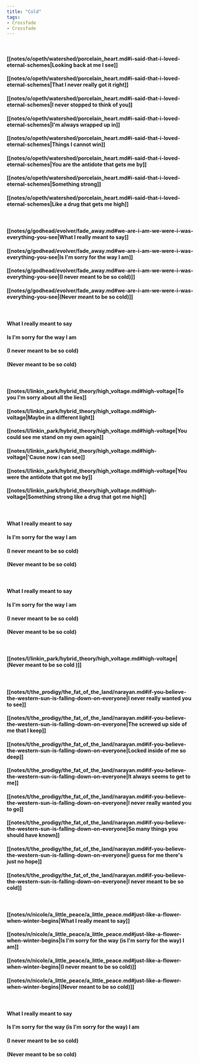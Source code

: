 ```yaml
---
title: "Cold"
tags:
- Crossfade
- Crossfade
---
```

&nbsp;
#### [[notes/o/opeth/watershed/porcelain_heart.md#i-said-that-i-loved-eternal-schemes|Looking back at me I see]]
#### [[notes/o/opeth/watershed/porcelain_heart.md#i-said-that-i-loved-eternal-schemes|That I never really got it right]]
#### [[notes/o/opeth/watershed/porcelain_heart.md#i-said-that-i-loved-eternal-schemes|I never stopped to think of you]]
#### [[notes/o/opeth/watershed/porcelain_heart.md#i-said-that-i-loved-eternal-schemes|I'm always wrapped up in]]
#### [[notes/o/opeth/watershed/porcelain_heart.md#i-said-that-i-loved-eternal-schemes|Things I cannot win]]
#### [[notes/o/opeth/watershed/porcelain_heart.md#i-said-that-i-loved-eternal-schemes|You are the antidote that gets me by]]
#### [[notes/o/opeth/watershed/porcelain_heart.md#i-said-that-i-loved-eternal-schemes|Something strong]]
#### [[notes/o/opeth/watershed/porcelain_heart.md#i-said-that-i-loved-eternal-schemes|Like a drug that gets me high]]
&nbsp;
#### [[notes/g/godhead/evolver/fade_away.md#we-are-i-am-we-were-i-was-everything-you-see|What I really meant to say]]
#### [[notes/g/godhead/evolver/fade_away.md#we-are-i-am-we-were-i-was-everything-you-see|Is I'm sorry for the way I am]]
#### [[notes/g/godhead/evolver/fade_away.md#we-are-i-am-we-were-i-was-everything-you-see|(I never meant to be so cold)]]
#### [[notes/g/godhead/evolver/fade_away.md#we-are-i-am-we-were-i-was-everything-you-see|(Never meant to be so cold)]]
&nbsp;
#### What I really meant to say
#### Is I'm sorry for the way I am
#### (I never meant to be so cold)
#### (Never meant to be so cold)
&nbsp;
#### [[notes/l/linkin_park/hybrid_theory/high_voltage.md#high-voltage|To you I'm sorry about all the lies]]
#### [[notes/l/linkin_park/hybrid_theory/high_voltage.md#high-voltage|Maybe in a different light]]
#### [[notes/l/linkin_park/hybrid_theory/high_voltage.md#high-voltage|You could see me stand on my own again]]
#### [[notes/l/linkin_park/hybrid_theory/high_voltage.md#high-voltage|'Cause now i can see]]
#### [[notes/l/linkin_park/hybrid_theory/high_voltage.md#high-voltage|You were the antidote that got me by]]
#### [[notes/l/linkin_park/hybrid_theory/high_voltage.md#high-voltage|Something strong like a drug that got me high]]
&nbsp;
#### What I really meant to say
#### Is I'm sorry for the way I am
#### (I never meant to be so cold)
#### (Never meant to be so cold)
&nbsp;
#### What I really meant to say
#### Is I'm sorry for the way I am
#### (I never meant to be so cold)
#### (Never meant to be so cold)
&nbsp;
#### [[notes/l/linkin_park/hybrid_theory/high_voltage.md#high-voltage|(Never meant to be so cold )]]
&nbsp;
#### [[notes/t/the_prodigy/the_fat_of_the_land/narayan.md#if-you-believe-the-western-sun-is-falling-down-on-everyone|I never really wanted you to see]]
#### [[notes/t/the_prodigy/the_fat_of_the_land/narayan.md#if-you-believe-the-western-sun-is-falling-down-on-everyone|The screwed up side of me that I keep]]
#### [[notes/t/the_prodigy/the_fat_of_the_land/narayan.md#if-you-believe-the-western-sun-is-falling-down-on-everyone|Locked inside of me so deep]]
#### [[notes/t/the_prodigy/the_fat_of_the_land/narayan.md#if-you-believe-the-western-sun-is-falling-down-on-everyone|It always seems to get to me]]
#### [[notes/t/the_prodigy/the_fat_of_the_land/narayan.md#if-you-believe-the-western-sun-is-falling-down-on-everyone|I never really wanted you to go]]
#### [[notes/t/the_prodigy/the_fat_of_the_land/narayan.md#if-you-believe-the-western-sun-is-falling-down-on-everyone|So many things you should have known]]
#### [[notes/t/the_prodigy/the_fat_of_the_land/narayan.md#if-you-believe-the-western-sun-is-falling-down-on-everyone|I guess for me there's just no hope]]
#### [[notes/t/the_prodigy/the_fat_of_the_land/narayan.md#if-you-believe-the-western-sun-is-falling-down-on-everyone|I never meant to be so cold]]
&nbsp;
#### [[notes/n/nicole/a_little_peace/a_little_peace.md#just-like-a-flower-when-winter-begins|What I really meant to say]]
#### [[notes/n/nicole/a_little_peace/a_little_peace.md#just-like-a-flower-when-winter-begins|Is I'm sorry for the way (is I'm sorry for the way) I am]]
#### [[notes/n/nicole/a_little_peace/a_little_peace.md#just-like-a-flower-when-winter-begins|(I never meant to be so cold)]]
#### [[notes/n/nicole/a_little_peace/a_little_peace.md#just-like-a-flower-when-winter-begins|(Never meant to be so cold)]]
&nbsp;
#### What I really meant to say
#### Is I'm sorry for the way (is I'm sorry for the way) I am
#### (I never meant to be so cold)
#### (Never meant to be so cold)
